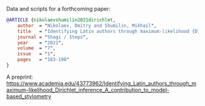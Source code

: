 Data and scripts for a forthcoming paper:

```bibtex
@ARTICLE {nikolaevshumilin2021dirichlet,
    author  = "Nikolaev, Dmitry and Shumilin, Mikhail",
    title   = "Identifying Latin authors through maximum-likelihood {D}irichlet inference: {A} contribution to model-based stylometry",
    journal = "Shagi / Steps",
    year    = "2021",
    volume  = "7",
    issue   = "1",
    pages   = "183-198"
}
```

A preprint: https://www.academia.edu/43773962/Identifying_Latin_authors_through_maximum-likelihood_Dirichlet_inference_A_contribution_to_model-based_stylometry
